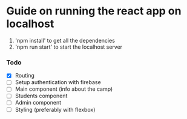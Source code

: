 # Guide on running the react app on localhost
1. 'npm install' to get all the dependencies
2. 'npm run start' to start the localhost server

### Todo

- [x] Routing
- [ ] Setup authentication with firebase
- [ ] Main component (info about the camp)
- [ ] Students component
- [ ] Admin component
- [ ] Styling (preferably with flexbox)
